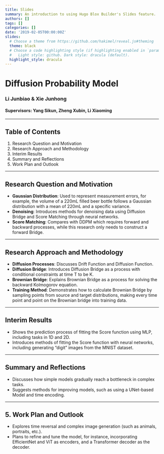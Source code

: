 ```yaml
---
title: Slides
summary: An introduction to using Hugo Blox Builder's Slides feature.
authors: []
tags: []
categories: []
date: '2019-02-05T00:00:00Z'
slides:
  # Choose a theme from https://github.com/hakimel/reveal.js#theming
  theme: black
  # Choose a code highlighting style (if highlighting enabled in `params.toml`)
  #   Light style: github. Dark style: dracula (default).
  highlight_style: dracula
---
```


# Diffusion Probability Model
### Li Junbiao & Xie Junhong
#### Supervisors: Yang Sikun, Zheng Xubin, Li Xiaoming

---

## Table of Contents
1. Research Question and Motivation
2. Research Approach and Methodology
3. Interim Results
4. Summary and Reflections
5. Work Plan and Outlook

---

## Research Question and Motivation
- **Gaussian Distribution**: Used to represent measurement errors, for example, the volume of a 220mL filled beer bottle follows a Gaussian distribution with a mean of 220mL and a specific variance.
- **Denoising**: Introduces methods for denoising data using Diffusion Bridge and Score Matching through neural networks.
- **Score Matching**: Compares with DDPM which requires forward and backward processes, while this research only needs to construct a forward Bridge.

---

## Research Approach and Methodology
- **Diffusion Processes**: Discusses Drift Function and Diffusion Function.
- **Diffusion Bridge**: Introduces Diffusion Bridge as a process with conditional constraints at time T to be K.
- **Brownian Bridge**: Explains Brownian Bridge as a process for solving the backward Kolmogorov equation.
- **Training Method**: Demonstrates how to calculate Brownian Bridge by sampling points from source and target distributions, making every time point and point on the Brownian bridge into training data.

---

## Interim Results
- Shows the prediction process of fitting the Score function using MLP, including tasks in 1D and 2D.
- Introduces methods of fitting the Score function with neural networks, including generating “digit” images from the MNIST dataset.

---

## Summary and Reflections
- Discusses how simple models gradually reach a bottleneck in complex tasks.
- Suggests methods for improving models, such as using a UNet-based Model and time encoding.


---

## 5. Work Plan and Outlook
- Explores time reversal and complex image generation (such as animals, portraits, etc.).
- Plans to refine and tune the model, for instance, incorporating EfficientNet and ViT as encoders, and a Transformer decoder as the decoder.